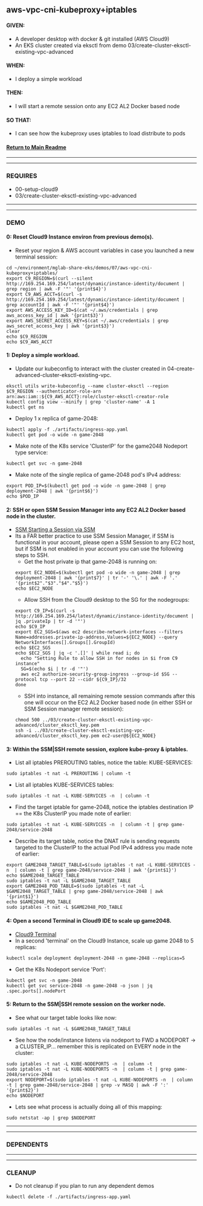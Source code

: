## aws-vpc-cni-kubeproxy+iptables

#### GIVEN:
  - A developer desktop with docker & git installed (AWS Cloud9)
  - An EKS cluster created via eksctl from demo 03/create-cluster-eksctl-existing-vpc-advanced

#### WHEN:
  - I deploy a simple workload

#### THEN:
  - I will start a remote session onto any EC2 AL2 Docker based node

#### SO THAT:
  - I can see how the kubeproxy uses iptables to load distribute to pods

#### [Return to Main Readme](https://github.com/bwer432/mglab-share-eks#demos)

---------------------------------------------------------------
---------------------------------------------------------------
### REQUIRES
- 00-setup-cloud9
- 03/create-cluster-eksctl-existing-vpc-advanced

---------------------------------------------------------------
---------------------------------------------------------------
### DEMO

#### 0: Reset Cloud9 Instance environ from previous demo(s).
- Reset your region & AWS account variables in case you launched a new terminal session:
```
cd ~/environment/mglab-share-eks/demos/07/aws-vpc-cni-kubeproxy+iptables/
export C9_REGION=$(curl --silent http://169.254.169.254/latest/dynamic/instance-identity/document |  grep region | awk -F '"' '{print$4}')
export C9_AWS_ACCT=$(curl -s http://169.254.169.254/latest/dynamic/instance-identity/document | grep accountId | awk -F '"' '{print$4}')
export AWS_ACCESS_KEY_ID=$(cat ~/.aws/credentials | grep aws_access_key_id | awk '{print$3}')
export AWS_SECRET_ACCESS_KEY=$(cat ~/.aws/credentials | grep aws_secret_access_key | awk '{print$3}')
clear
echo $C9_REGION
echo $C9_AWS_ACCT
```

#### 1: Deploy a simple workload.
- Update our kubeconfig to interact with the cluster created in 04-create-advanced-cluster-eksctl-existing-vpc.
```
eksctl utils write-kubeconfig --name cluster-eksctl --region $C9_REGION --authenticator-role-arn arn:aws:iam::${C9_AWS_ACCT}:role/cluster-eksctl-creator-role
kubectl config view --minify | grep 'cluster-name' -A 1
kubectl get ns
```
- Deploy 1 x replica of game-2048:
```
kubectl apply -f ./artifacts/ingress-app.yaml
kubectl get pod -o wide -n game-2048
```
- Make note of the K8s service 'ClusterIP' for the game2048 Nodeport type service:
```
kubectl get svc -n game-2048
```
- Make note of the single replica of game-2048 pod's IPv4 address:
```
export POD_IP=$(kubectl get pod -o wide -n game-2048 | grep deployment-2048 | awk '{print$6}')
echo $POD_IP
```

#### 2: SSH or open SSM Session Manager into any EC2 AL2 Docker based node in the cluster.
- [SSM Starting a Session via SSM](https://docs.aws.amazon.com/systems-manager/latest/userguide/session-manager-working-with-sessions-start.html)
- Its a FAR better practice to use SSM Session Manager, if SSM is functional in your account, please open a SSM Session to any EC2 host, but if SSM is not enabled in your account you can use the following steps to SSH.
  - Get the host private ip that game-2048 is running on:
  ```
  export EC2_NODE=$(kubectl get pod -o wide -n game-2048 | grep deployment-2048 | awk '{print$7}' | tr '-' '\.' | awk -F '.' '{print$2"."$3"."$4"."$5}')
  echo $EC2_NODE
  ```
  - Allow SSH from the Cloud9 desktop to the SG for the nodegroups:
  ```
  export C9_IP=$(curl -s http://169.254.169.254/latest/dynamic/instance-identity/document | jq .privateIp | tr -d '"')
  echo $C9_IP
  export EC2_SGS=$(aws ec2 describe-network-interfaces --filters Name=addresses.private-ip-address,Values=${EC2_NODE} --query NetworkInterfaces[].Groups[].GroupId)
  echo $EC2_SGS
  echo $EC2_SGS | jq -c '.[]' | while read i; do
    echo "Setting Rule to allow SSH in for nodes in $i from C9 instance"
    SG=$(echo $i | tr -d '"')
    aws ec2 authorize-security-group-ingress --group-id $SG --protocol tcp --port 22 --cidr ${C9_IP}/32
  done
  ```
  - SSH into instance, all remaining remote session commands after this one will occur on the EC2 AL2 Docker based node (in either SSH or SSM Session manager remote session):
  ```
  chmod 500 ../03/create-cluster-eksctl-existing-vpc-advanced/cluster_eksctl_key.pem
  ssh -i ../03/create-cluster-eksctl-existing-vpc-advanced/cluster_eksctl_key.pem ec2-user@${EC2_NODE}
  ```

#### 3: Within the SSM|SSH remote session, explore kube-proxy & iptables.
- List all iptables PREROUTING tables, notice the table: KUBE-SERVICES:
```
sudo iptables -t nat -L PREROUTING | column -t
```
- List all iptables KUBE-SERVICES tables:
```
sudo iptables -t nat -L KUBE-SERVICES -n  | column -t
```
- Find the target iptable for game-2048, notice the iptables destination IP == the K8s ClusterIP you made note of earlier:
```
sudo iptables -t nat -L KUBE-SERVICES -n  | column -t | grep game-2048/service-2048
```
- Describe its target table, notice the DNAT rule is sending requests targeted to the ClusterIP to the actual Pod IPv4 address you made note of earlier:
```
export GAME2048_TARGET_TABLE=$(sudo iptables -t nat -L KUBE-SERVICES -n  | column -t | grep game-2048/service-2048 | awk '{print$1}')
echo $GAME2048_TARGET_TABLE
sudo iptables -t nat -L $GAME2048_TARGET_TABLE
export GAME2048_POD_TABLE=$(sudo iptables -t nat -L $GAME2048_TARGET_TABLE | grep game-2048/service-2048 | awk '{print$1}')
echo $GAME2048_POD_TABLE
sudo iptables -t nat -L $GAME2048_POD_TABLE
```

#### 4: Open a second Terminal in Cloud9 IDE to scale up game2048.
- [Cloud9 Terminal](https://docs.aws.amazon.com/cloud9/latest/user-guide/tour-ide.html#tour-ide-terminal)
- In a second 'terminal' on the Cloud9 Instance, scale up game 2048 to 5 replicas:
```
kubectl scale deployment deployment-2048 -n game-2048 --replicas=5
```
- Get the K8s Nodeport service 'Port':
```
kubectl get svc -n game-2048
kubectl get svc service-2048 -n game-2048 -o json | jq .spec.ports[].nodePort
```

#### 5: Return to the SSM|SSH remote session on the worker node.
- See what our target table looks like now:
```
sudo iptables -t nat -L $GAME2048_TARGET_TABLE
```
- See how the node/instance listens via nodeport to FWD a NODEPORT -> a CLUSTER_IP... remember this is replicated on EVERY node in the cluster:
```
sudo iptables -t nat -L KUBE-NODEPORTS -n  | column -t
sudo iptables -t nat -L KUBE-NODEPORTS -n  | column -t | grep game-2048/service-2048
export NODEPORT=$(sudo iptables -t nat -L KUBE-NODEPORTS -n  | column -t | grep game-2048/service-2048 | grep -v MASQ | awk -F ':' '{print$2}')
echo $NODEPORT
```
- Lets see what process is actually doing all of this mapping:
```
sudo netstat -ap | grep $NODEPORT
```
---------------------------------------------------------------
---------------------------------------------------------------
### DEPENDENTS

---------------------------------------------------------------
---------------------------------------------------------------
### CLEANUP
- Do not cleanup if you plan to run any dependent demos
```
kubectl delete -f ./artifacts/ingress-app.yaml
```
